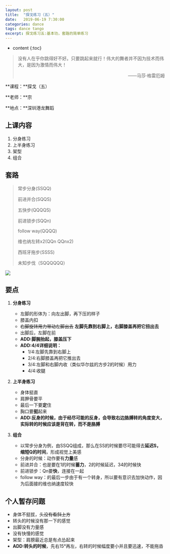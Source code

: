 ```yaml
---
layout: post
title:  "探戈练习（五）"
date:   2019-06-19 7:30:00
categories: dance
tags: dance tango
excerpt: 探戈练习五:基本功，套路的简单练习
---
```


* content
{:toc}
> 没有人在乎你跳得好不好。只要跳起来就行！伟大的舞者并不因为技术而伟大，是因为激情而伟大！
>
> <p align="right">——马莎·格雷厄姆　　</p>

**课程：**探戈（五）

**老师：**宗

**地点：**深圳港龙舞蹈



## 上课内容

1. 分身练习
2. 上半身练习
3. 架型
4. 组合



## 套路

> 常步分身(SSQQ)
>
> 前进并合(SQQS)
>
> 五快步(QQQQS)
>
> 前进锁步(SQQn)
>
> follow way(QQQQ)
>
> 维也纳左转x2(QQn QQnx2)
>
> 西班牙拖步(SSSS)
> 
> 未知步伐（SQQQQQQ）





![](https://upload-images.jianshu.io/upload_images/7712298-8a14e88452b7ed25.png?imageMogr2/auto-orient/strip%7CimageView2/2/w/1240)



## 要点

1. **分身练习**
   - 左脚的形体为：向左出脚，再下压的样子
   - 膝盖内扣
   - ~~右脚旋转用力带动左脚出去~~ **左脚先靠到右脚上，右脚膝盖再把它扭出去**
   - 出脚后，左脚在前
   - **ADD:脚腕抬起，膝盖压下**
   - **ADD:4/4详细说明：** 
     - 1/4:左脚先靠到右脚上 
     - 2/4:右脚膝盖再把它推出去 
     - 3/4:左脚和右脚内收（类似华尔兹的方步2的时候）用力 
     - 4/4:收腿 
   
2. **上半身练习**
   - 身体挺直
   - 肩胛骨要平
   - 最后一下要**定**住
   - 胸口要**挺**起来
   - **ADD:反身的时候，由于经尽可能的反身，会导致右边胳膊转的角度变大，实际转的时候应该是背在转，而不是胳膊**

3. **组合**
   - 以常步分身为例，由SSQQ组成，那么在SS的时候要尽可能得去**延迟S，缩短Q的时间**，形成视觉上美感
   - 分身的时候：动作要有**力量**感
   - 前进并合：也是要在1的时候**蓄力**，2的时候延迟，34的时候快
   - 前进锁步：Qn要**快**，连接在一起
   - follow way：的最后一步由于有一个转身，所以要有意识去加快动作，因为后面接的维也纳速度较快



## 个人暂存问题

   - 身体不挺拔，~~头没有看斜上方~~
   - 转头的时候没有那一下的感觉
   - 出脚没有力量感
   - 没有快慢的感觉
   - 架型：肩膀最近总是有点怂起来
   - **ADD:转头的时候**，先右15°再左，右转的时候幅度要小并且要迅速，不能拖沓



